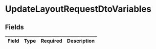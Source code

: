 # UpdateLayoutRequestDtoVariables


## Fields

| Field       | Type        | Required    | Description |
| ----------- | ----------- | ----------- | ----------- |